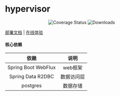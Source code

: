 # hypervisor

<p align="center">
 <img src="https://img.shields.io/badge/Spring%20Cloud-2023.0.0-green.svg" alt="Coverage Status">
 <img src="https://img.shields.io/badge/Spring%20Boot-3.2.0-green.svg" alt="Downloads">
</p>

<a href="#" target="_blank">部署文档</a> | <a target="_blank" href="https://console.leafage.top"> 在线体验</a>

#### 核心依赖

|         依赖          |  说明   |
|:-------------------:|:-----:|
| Spring Boot WebFlux | web框架 |
|  Spring Data R2DBC  | 数据访问层 |
|      postgres       | 数据存储  |
